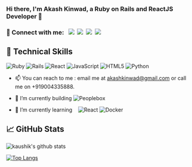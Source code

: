 <!---
- 👋 Hi, I’m @akashkinwad
- 👀 I’m interested in Ruby On Rails, React JS & Python
- 🌱 I’m currently learning React JS
- 💞️ I’m looking to collaborate on Ruby, Ruby on Rails, Python, React JS
- 📫 How to reach me : email me at akashkinwad@gmail.com or call me on +919004335888

akashkinwad/akashkinwad is a ✨ special ✨ repository because its `README.md` (this file) appears on your GitHub profile.
You can click the Preview link to take a look at your changes.
--->

### Hi there, I'm Akash Kinwad, a Ruby on Rails and ReactJS Developer 👋

### 🤝 Connect with me: &nbsp;&nbsp;<a href="https://www.linkedin.com/in/akashkinwad/"><img src="https://img.shields.io/badge/linkedin-%230077B5.svg?&style=for-the-badge&logo=linkedin&logoColor=white" /></a>&nbsp;&nbsp;<a href="https://twitter.com/Akashkinwad"><img src="https://img.shields.io/badge/Twitter-1DA1F2?style=for-the-badge&logo=twitter&logoColor=white" /></a>&nbsp;&nbsp;<a href="https://dev.to/akashkinwad"><img src="https://img.shields.io/badge/dev.to-0A0A0A?style=for-the-badge&logo=devdotto&logoColor=white" /></a>&nbsp;&nbsp;<a href="https://akashkinwad.herokuapp.com"><img src="https://img.shields.io/badge/heroku-%230077B5.svg?&style=for-the-badge&logo=heroku&logoColor=white" /></a>&nbsp;&nbsp;

## 💼 Technical Skills

![Ruby](https://img.shields.io/badge/ruby-%23CC342D.svg?style=for-the-badge&logo=ruby&logoColor=white)
![Rails](https://img.shields.io/badge/rails-%23CC0000.svg?style=for-the-badge&logo=ruby-on-rails&logoColor=white)
![React](https://img.shields.io/badge/react-%2320232a.svg?style=for-the-badge&logo=react&logoColor=%2361DAFB)
![JavaScript](https://img.shields.io/badge/javascript-%23323330.svg?style=for-the-badge&logo=javascript&logoColor=%23F7DF1E)
![HTML5](https://img.shields.io/badge/html5-%23E34F26.svg?style=for-the-badge&logo=html5&logoColor=white)
![Python](https://img.shields.io/badge/python-%23E34F26.svg?style=for-the-badge&logo=python&logoColor=green)

- 📫 You can reach to me : email me at akashkinwad@gmail.com or call me on +919004335888.

- 🔭 I’m currently building ![Peoplebox](https://www.peoplebox.ai)
- 🌱 I’m currently learning &nbsp;&nbsp;
![React](https://img.shields.io/badge/react-%2320232a.svg?style=for-the-badge&logo=react&logoColor=%2361DAFB)
![Docker](https://img.shields.io/badge/docker-%230db7ed.svg?style=for-the-badge&logo=docker&logoColor=white)

<!-- - 👯 I’m looking to collaborate on ... -->
<!-- - 🤔 I’m looking for help with ... -->
<!-- - 💬 Ask me about ... -->
<!-- - 📫 How to reach me: ... -->
<!-- - 😄 Pronouns: ... -->
<!-- - ⚡ Fun fact: ... -->

## 📈 GitHub Stats 

![kaushik's github stats](https://github-readme-stats.vercel.app/api?username=akashkinwad)

[![Top Langs](https://github-readme-stats.vercel.app/api/top-langs/?username=akashkinwad&layout=compact)](https://github.com/akashkinwad)
